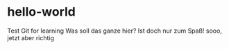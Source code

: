 # hello-world
Test Git for learning
Was soll das ganze hier? Ist doch nur zum Spaß!
sooo, jetzt aber richtig
